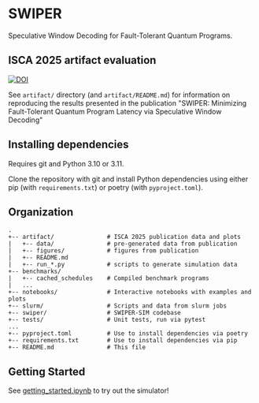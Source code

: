 # SWIPER
Speculative Window Decoding for Fault-Tolerant Quantum Programs.

## ISCA 2025 artifact evaluation
[![DOI](https://zenodo.org/badge/DOI/10.5281/zenodo.15102955.svg)](https://doi.org/10.5281/zenodo.15102955)

See `artifact/` directory (and `artifact/README.md`) for information on
reproducing the results presented in the publication "SWIPER: Minimizing
Fault-Tolerant Quantum Program Latency via Speculative Window Decoding"

## Installing dependencies
Requires git and Python 3.10 or 3.11.

Clone the repository with git and install Python dependencies using either pip
(with `requirements.txt`) or poetry (with `pyproject.toml`).

## Organization
```
.
+-- artifact/               # ISCA 2025 publication data and plots
|   +-- data/               # pre-generated data from publication
|   +-- figures/            # figures from publication
|   +-- README.md
|   +-- run_*.py            # scripts to generate simulation data
+-- benchmarks/
|   +-- cached_schedules    # Compiled benchmark programs
|   ...
+-- notebooks/              # Interactive notebooks with examples and plots
+-- slurm/                  # Scripts and data from slurm jobs
+-- swiper/                 # SWIPER-SIM codebase
+-- tests/                  # Unit tests, run via pytest
...
+-- pyproject.toml          # Use to install dependencies via poetry
+-- requirements.txt        # Use to install dependencies via pip
+-- README.md               # This file
```

## Getting Started
See [getting_started.ipynb](doc/getting_started.ipynb) to try out the simulator!
